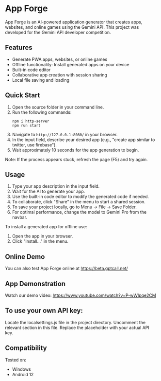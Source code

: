 # App Forge

App Forge is an AI-powered application generator that creates apps, websites, and online games using the Gemini API. This project was developed for the Gemini API developer competition.

## Features

- Generate PWA apps, websites, or online games
- Offline functionality: Install generated apps on your device
- Built-in code editor
- Collaborative app creation with session sharing
- Local file saving and loading

## Quick Start

1. Open the source folder in your command line.
2. Run the following commands:
   ```
   npm i http-server
   npm run start
   ```
3. Navigate to `http://127.0.0.1:8080/` in your browser.
4. In the input field, describe your desired app (e.g., "create app similar to twitter, use firebase").
5. Wait approximately 10 seconds for the app generation to begin.

Note: If the process appears stuck, refresh the page (F5) and try again.

## Usage

1. Type your app description in the input field.
2. Wait for the AI to generate your app.
3. Use the built-in code editor to modify the generated code if needed.
4. To collaborate, click "Share" in the menu to start a shared session.
5. To save your project locally, go to Menu -> File -> Save Folder.
6. For optimal performance, change the model to Gemini Pro from the navbar.

To install a generated app for offline use:
1. Open the app in your browser.
2. Click "Install..." in the menu.

## Online Demo

You can also test App Forge online at https://beta.gptcall.net/

## App Demonstration

Watch our demo video: https://www.youtube.com/watch?v=P-wWIpqe2CM

## To use your own API key:

Locate the localsettings.js file in the project directory.
Uncomment the relevant section in this file.
Replace the placeholder with your actual API key.

## Compatibility

Tested on:
- Windows
- Android 12
